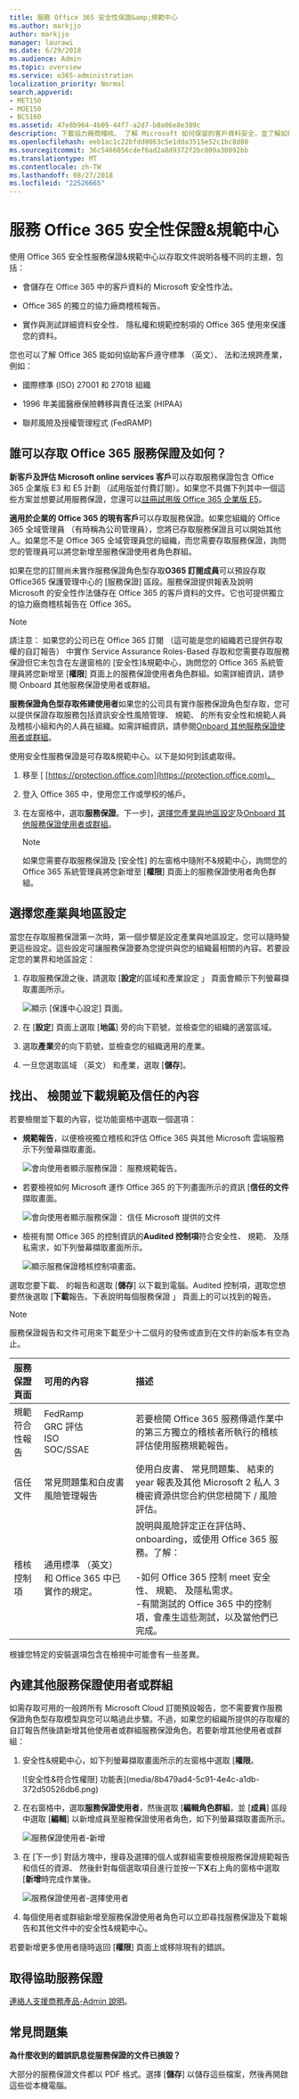 ```yaml
---
title: 服務 Office 365 安全性保證&amp;規範中心
ms.author: markjjo
author: markjjo
manager: laurawi
ms.date: 6/29/2018
ms.audience: Admin
ms.topic: overview
ms.service: o365-administration
localization_priority: Normal
search.appverid:
- MET150
- MOE150
- BCS160
ms.assetid: 47e8b964-4b09-44f7-a2d7-b8a06e8e389c
description: 下載協力廠商稽核、 了解 Microsoft 如何保留的客戶資料安全，並了解如何您可以遵守 ISO、 HIPAA、 FINRA 及 FedRAMP 當您使用 Office 365。
ms.openlocfilehash: eeb1ac1c22bfdd0063c5e1dda3515e52c1bc8d80
ms.sourcegitcommit: 36c5466056cdef6ad2a8d9372f2bc009a30892bb
ms.translationtype: MT
ms.contentlocale: zh-TW
ms.lasthandoff: 08/27/2018
ms.locfileid: "22526665"
---
```

# <a name="service-assurance-in-the-office-365-security-amp-compliance-center"></a>服務 Office 365 安全性保證&amp;規範中心

使用 Office 365 安全性服務保證&amp;規範中心以存取文件說明各種不同的主題，包括： 
  
- 會儲存在 Office 365 中的客戶資料的 Microsoft 安全性作法。 
    
- Office 365 的獨立的協力廠商稽核報告。 
    
- 實作與測試詳細資料安全性、 隱私權和規範控制項的 Office 365 使用來保護您的資料。 
    
您也可以了解 Office 365 能如何協助客戶遵守標準 （英文）、 法和法規跨產業，例如：
  
-  國際標準 (ISO) 27001 和 27018 組織 
    
- 1996 年美國醫療保險轉移與責任法案 (HIPAA)
    
- 聯邦風險及授權管理程式 (FedRAMP)
    
## <a name="who-can-access-office-365-service-assurance-and-how"></a>誰可以存取 Office 365 服務保證及如何？

 **新客戶及評估 Microsoft online services 客戶**可以存取服務保證包含 Office 365 企業版 E3 和 E5 計劃 （試用版並付費訂閱）。如果您不具備下列其中一個這些方案並想要試用服務保證，您還可以[註冊試用版 Office 365 企業版 E5](https://go.microsoft.com/fwlink/p/?LinkID=698279)。 
  
 **適用於企業的 Office 365 的現有客戶**可以存取服務保證。如果您組織的 Office 365 全域管理員 （有時稱為公司管理員），您將已存取服務保證且可以開始其他人。如果您不是 Office 365 全域管理員您的組織，而您需要存取服務保證，詢問您的管理員可以將您新增至服務保證使用者角色群組。 
  
 如果在您的訂閱尚未實作服務保證角色型存取**O365 訂閱成員**可以預設存取 Office365 保護管理中心的 [服務保證] 區段。服務保證提供報表及說明 Microsoft 的安全性作法儲存在 Office 365 的客戶資料的文件。它也可提供獨立的協力廠商稽核報告在 Office 365。 
  
> [!NOTE]
> 請注意： 如果您的公司已在 Office 365 訂閱 （這可能是您的組織若已提供存取權的自訂報告） 中實作 Service Assurance Roles-Based 存取和您需要存取服務保證但它未包含在左邊窗格的 [安全性]&amp;規範中心，詢問您的 Office 365 系統管理員將您新增至 [**權限**] 頁面上的服務保證使用者角色群組。如需詳細資訊，請參閱 Onboard 其他服務保證使用者或群組。 
  
 **服務保證角色型存取佈建使用者**如果您的公司具有實作服務保證角色型存取，您可以提供保證存取服務包括資訊安全性風險管理、 規範、 的所有安全性和規範人員及稽核小組和內的人員在組織。如需詳細資訊，請參閱[Onboard 其他服務保證使用者或群組](service-assurance.md#addother)。
  
使用安全性服務保證是可存取&amp;規範中心。以下是如何到該處取得。
  
1. 移至 [ [https://protection.office.com](https://protection.office.com)。
    
2. 登入 Office 365 中，使用您工作或學校的帳戶。 
    
3. 在左窗格中，選取**服務保證**。下一步]，[選擇您產業與地區設定](service-assurance.md#Chooseyourindustryregional)及[Onboard 其他服務保證使用者或群組](service-assurance.md#addother)。
    
    > [!NOTE]
    > 如果您需要存取服務保證及 [安全性] 的左窗格中隨附不&amp;規範中心，詢問您的 Office 365 系統管理員將您新增至 [**權限**] 頁面上的服務保證使用者角色群組。 
  
## <a name="choose-your-industry-and-regional-settings"></a>選擇您產業與地區設定
<a name="Chooseyourindustryregional"> </a>

當您在存取服務保證第一次時，第一個步驟是設定產業與地區設定。您可以隨時變更這些設定。這些設定可讓服務保證要為您提供與您的組織最相關的內容。若要設定您的業界和地區設定：
  
1. 存取服務保證之後，請選取 [**設定**的區域和產業設定 」 頁面會顯示下列螢幕擷取畫面所示。 
    
    ![顯示 [保護中心設定] 頁面。](media/101716e8-9c0a-4839-a2c0-f6aacf64eb9d.png)
  
2. 在 [**設定**] 頁面上選取 [**地區**] 旁的向下箭號，並檢查您的組織的適當區域。 
    
3. 選取**產業**旁的向下箭號，並檢查您的組織適用的產業。 
    
4. 一旦您選取區域 （英文） 和產業，選取 [**儲存**]。
    
## <a name="find-review-and-download-compliance-and-trust-content"></a>找出、 檢閱並下載規範及信任的內容
<a name="Chooseyourindustryregional"> </a>

若要檢閱並下載的內容，從功能窗格中選取一個選項：
  
- **規範報告**，以便檢視獨立稽核和評估 Office 365 與其他 Microsoft 雲端服務示下列螢幕擷取畫面。 
    
    ![會向使用者顯示服務保證： 服務規範報告。](media/149f2181-a558-4963-85e5-8d5ebc7cdac8.png)
  
- 若要檢視如何 Microsoft 運作 Office 365 的下列畫面所示的資訊 [**信任的文件**擷取畫面。 
    
    ![會向使用者顯示服務保證： 信任 Microsoft 提供的文件](media/5dd4e89a-25a2-45e7-8d6c-a5c5b9237327.png)
  
- 檢視有關 Office 365 的控制資訊的**Audited 控制項**符合安全性、 規範、 及隱私需求，如下列螢幕擷取畫面所示。 
    
    ![顯示服務保證稽核控制項畫面。](media/4baf252b-603d-45e0-af12-32616154df65.png)
  
選取您要下載、 的報告和選取 [**儲存**] 以下載到電腦。Audited 控制項，選取您想要然後選取 [**下載**報告。下表說明每個服務保證 」 頁面上的可以找到的報告。 
  
> [!NOTE]
> 服務保證報告和文件可用來下載至少十二個月的發佈或直到在文件的新版本有空為止。 
  
|**服務保證頁面**|**可用的內容**|**描述**|
|:-----|:-----|:-----|
|規範符合性報告  <br/> | FedRamp  <br/>  GRC 評估  <br/>  ISO  <br/>  SOC/SSAE  <br/> |若要檢閱 Office 365 服務傳遞作業中的第三方獨立的稽核者所執行的稽核評估使用服務規範報告。  <br/> |
|信任文件  <br/> | 常見問題集和白皮書  <br/>  風險管理報告  <br/> |使用白皮書、 常見問題集、 結束的 year 報表及其他 Microsoft 2 私人 3 機密資源供您合約供您檢閱下 / 風險評估。  <br/> |
|稽核控制項  <br/> |通用標準 （英文） 和 Office 365 中已實作的規定。  <br/> | 說明與風險評定正在評估時、 onboarding，或使用 Office 365 服務。了解：  <br/> <br/>-如何 Office 365 控制 meet 安全性、 規範、 及隱私需求。  <br/>-有關測試的 Office 365 中的控制項，會產生這些測試，以及當他們已完成。  <br/> |
   
根據您特定的安裝選項包含在檢視中可能會有一些差異。
  
## <a name="onboard-other-service-assurance-users-or-groups"></a>內建其他服務保證使用者或群組
<a name="addother"> </a>

如需存取可用的一般跨所有 Microsoft Cloud 訂閱預設報告，您不需要實作服務保證角色型存取模型與您可以略過此步驟。不過，如果您的組織所提供的存取權的自訂報告然後請新增其他使用者或群組服務保證角色。若要新增其他使用者或群組：
  
1. 安全性&amp;規範中心，如下列螢幕擷取畫面所示的左窗格中選取 [**權限**。 
    
    ![安全性&amp;符合性權限] 功能表](media/8b479ad4-5c91-4e4c-a1db-372d50526db6.png)
  
2. 在右窗格中，選取**服務保證使用者**，然後選取 [**編輯角色群組**，並 [**成員**] 區段中選取 [**編輯**] 以新增成員至服務保證使用者角色，如下列螢幕擷取畫面所示。 
    
    ![服務保證使用者-新增](media/c8b1978e-9b6e-4200-860a-a1704f8e2355.png)
  
3. 在 [下一步] 對話方塊中，搜尋及選擇的個人或群組需要檢視服務保證規範報告和信任的資源、 然後針對每個選取項目進行並按一下**X**右上角的窗格中選取 [**新增**時完成作業後。 
    
    ![服務保證使用者-選擇使用者](media/33f13ef6-1e10-4d49-af06-8e1ad5ffbfba.png)
  
4. 每個使用者或群組新增至服務保證使用者角色可以立即尋找服務保證及下載報告和其他文件中的安全性&amp;規範中心。
    
若要新增更多使用者隨時返回 [**權限**] 頁面上或移除現有的錯誤。 
  
## <a name="get-help-with-service-assurance"></a>取得協助服務保證
<a name="addother"> </a>

[連絡人支援商務產品-Admin 說明](https://support.office.com/article/32a17ca7-6fa0-4870-8a8d-e25ba4ccfd4b)。
  
## <a name="frequently-asked-questions"></a>常見問題集
<a name="addother"> </a>

 **為什麼收到的錯誤訊息從服務保證的文件已損毀？**
  
大部分的服務保證文件都以 PDF 格式。選擇 [**儲存**] 以儲存這些檔案，然後再開啟這些從本機電腦。 
